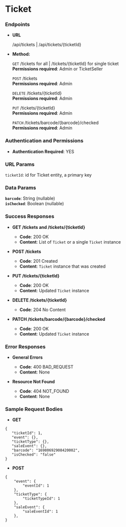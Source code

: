 # **Ticket**

### Endpoints

- **URL**

  /api/tickets | /api/tickets/{ticketId}

- **Method:**

  `GET` /tickets for all | /tickets/{ticketId} for single ticket<br />
  **Permissions required**: Admin or TicketSeller<br />

  `POST` /tickets<br />
  **Permissions required**: Admin<br />

  `DELETE` /tickets/{ticketId}<br />
  **Permissions required**: Admin<br />

  `PUT` /tickets/{ticketId}<br />
  **Permissions required**: Admin<br />

  `PATCH` /tickets/barcode/{barcode}/checked<br />
  **Permissions required**: Admin<br />

### Authentication and Permissions

- **Authentication Required**: YES

### URL Params

`ticketId`: id for Ticket entity, a primary key

### Data Params

**`barcode`**: String (nullable)<br />
**`isChecked`**: Boolean (nullable)

### Success Responses

- **GET /tickets and /tickets/{ticketId}**

  - **Code**: 200 OK
  - **Content**: List of `Ticket` or a single `Ticket` instance

- **POST /tickets**

  - **Code**: 201 Created
  - **Content**: `Ticket` instance that was created

- **PUT /tickets/{ticketId}**

  - **Code**: 200 OK
  - **Content**: Updated `Ticket` instance

- **DELETE /tickets/{ticketId}**

  - **Code**: 204 No Content

- **PATCH /tickets/barcode/{barcode}/checked**
  - **Code**: 200 OK
  - **Content**: Updated `Ticket` instance

### Error Responses

- **General Errors**

  - **Code**: 400 BAD_REQUEST
  - **Content**: None

- **Resource Not Found**
  - **Code**: 404 NOT_FOUND
  - **Content**: None

### Sample Request Bodies

- **GET**

```
{
   "ticketId": 1,
   "event": {},
   "ticketType": {},
   "saleEvent": {},
   "barcode": "16980692908420002",
   "isChecked": "false"
}
```

- **POST**

```
{
    "event": {
        "eventId": 1
	},
    "ticketType": {
        "ticketTypeId": 1
	},
    "saleEvent": {
        "saleEventId": 1
    },
}
```
